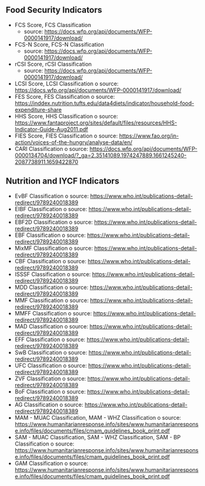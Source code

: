 ## Food Security Indicators
-	FCS Score, FCS Classification
    - source: https://docs.wfp.org/api/documents/WFP-0000141917/download/
-	FCS-N Score, FCS-N Classification
    - source: https://docs.wfp.org/api/documents/WFP-0000141917/download/
-	rCSI Score, rCSI Classification
    - source: https://docs.wfp.org/api/documents/WFP-0000141917/download/
-	LCSI Score, LCSI Classification
o	source: https://docs.wfp.org/api/documents/WFP-0000141917/download/
-	FES Score, FES Classification
o	source: https://inddex.nutrition.tufts.edu/data4diets/indicator/household-food-expenditure-share
-	HHS Score, HHS Classification 
o	source: https://www.fantaproject.org/sites/default/files/resources/HHS-Indicator-Guide-Aug2011.pdf
-	FIES Score, FIES Classification
o	source: https://www.fao.org/in-action/voices-of-the-hungry/analyse-data/en/
-	CARI Classification 
o	source: https://docs.wfp.org/api/documents/WFP-0000134704/download/?_ga=2.35141089.1974247889.1661245240-2087738911.1659422870

## Nutrition and IYCF Indicators
-	EvBF Classification
o	source: https://www.who.int/publications-detail-redirect/9789240018389
-	EIBF Classification
o	source: https://www.who.int/publications-detail-redirect/9789240018389
-	EBF2D Classification
o	source: https://www.who.int/publications-detail-redirect/9789240018389
-	EBF Classification
o	source: https://www.who.int/publications-detail-redirect/9789240018389
-	MixMF Classification
o	source: https://www.who.int/publications-detail-redirect/9789240018389
-	CBF Classification
o	source: https://www.who.int/publications-detail-redirect/9789240018389
-	ISSSF Classification
o	source: https://www.who.int/publications-detail-redirect/9789240018389
-	MDD Classification
o	source: https://www.who.int/publications-detail-redirect/9789240018389
-	MMF Classification
o	source: https://www.who.int/publications-detail-redirect/9789240018389
-	MMFF Classification
o	source: https://www.who.int/publications-detail-redirect/9789240018389
-	MAD Classification
o	source: https://www.who.int/publications-detail-redirect/9789240018389
-	EFF Classification
o	source: https://www.who.int/publications-detail-redirect/9789240018389
-	SwB Classification
o	source: https://www.who.int/publications-detail-redirect/9789240018389
-	UFC Classification
o	source: https://www.who.int/publications-detail-redirect/9789240018389
-	ZVF Classification
o	source: https://www.who.int/publications-detail-redirect/9789240018389
-	BoF Classification
o	source: https://www.who.int/publications-detail-redirect/9789240018389
-	AG Classification
o	source: https://www.who.int/publications-detail-redirect/9789240018389
-	MAM - MUAC Classification, MAM - WHZ Classification
o	source: https://www.humanitarianresponse.info/sites/www.humanitarianresponse.info/files/documents/files/cmam_guidelines_book_print.pdf
-	SAM - MUAC Classification, SAM - WHZ Classification, SAM - BP Classification
o	source: https://www.humanitarianresponse.info/sites/www.humanitarianresponse.info/files/documents/files/cmam_guidelines_book_print.pdf
-	GAM Classification
o	source: https://www.humanitarianresponse.info/sites/www.humanitarianresponse.info/files/documents/files/cmam_guidelines_book_print.pdf

